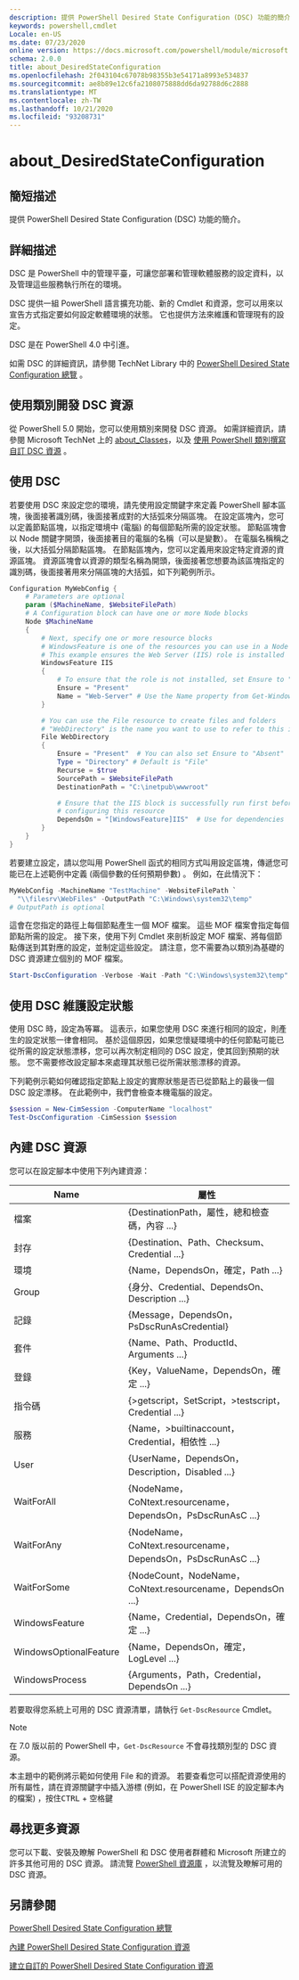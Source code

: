 ```yaml
---
description: 提供 PowerShell Desired State Configuration (DSC) 功能的簡介。
keywords: powershell,cmdlet
Locale: en-US
ms.date: 07/23/2020
online version: https://docs.microsoft.com/powershell/module/microsoft.powershell.core/about/about_desiredstateconfiguration?view=powershell-5.1&WT.mc_id=ps-gethelp
schema: 2.0.0
title: about_DesiredStateConfiguration
ms.openlocfilehash: 2f043104c67078b98355b3e54171a8993e534837
ms.sourcegitcommit: ae8b89e12c6fa2108075888dd6da92788d6c2888
ms.translationtype: MT
ms.contentlocale: zh-TW
ms.lasthandoff: 10/21/2020
ms.locfileid: "93208731"
---
```

# <a name="about_desiredstateconfiguration"></a>about_DesiredStateConfiguration

## <a name="short-description"></a>簡短描述

提供 PowerShell Desired State Configuration (DSC) 功能的簡介。

## <a name="long-description"></a>詳細描述

DSC 是 PowerShell 中的管理平臺，可讓您部署和管理軟體服務的設定資料，以及管理這些服務執行所在的環境。

DSC 提供一組 PowerShell 語言擴充功能、新的 Cmdlet 和資源，您可以用來以宣告方式指定要如何設定軟體環境的狀態。 它也提供方法來維護和管理現有的設定。

DSC 是在 PowerShell 4.0 中引進。

如需 DSC 的詳細資訊，請參閱 TechNet Library 中的 [PowerShell Desired State Configuration 總覽](/powershell/scripting/dsc/overview/overview) 。

## <a name="developing-dsc-resources-with-classes"></a>使用類別開發 DSC 資源

從 PowerShell 5.0 開始，您可以使用類別來開發 DSC 資源。
如需詳細資訊，請參閱 Microsoft TechNet 上的 [about_Classes](about_Classes.md)，以及 [使用 PowerShell 類別撰寫自訂 DSC 資源](/previous-versions//dn948461(v=technet.10)) 。

## <a name="using-dsc"></a>使用 DSC

若要使用 DSC 來設定您的環境，請先使用設定關鍵字來定義 PowerShell 腳本區塊，後面接著識別碼，後面接著成對的大括弧來分隔區塊。 在設定區塊內，您可以定義節點區塊，以指定環境中 (電腦) 的每個節點所需的設定狀態。 節點區塊會以 Node 關鍵字開頭，後面接著目的電腦的名稱（可以是變數）。 在電腦名稱稱之後，以大括弧分隔節點區塊。 在節點區塊內，您可以定義用來設定特定資源的資源區塊。 資源區塊會以資源的類型名稱為開頭，後面接著您想要為該區塊指定的識別碼，後面接著用來分隔區塊的大括弧，如下列範例所示。

```powershell
Configuration MyWebConfig {
    # Parameters are optional
    param ($MachineName, $WebsiteFilePath)
    # A Configuration block can have one or more Node blocks
    Node $MachineName
    {
        # Next, specify one or more resource blocks
        # WindowsFeature is one of the resources you can use in a Node block
        # This example ensures the Web Server (IIS) role is installed
        WindowsFeature IIS
        {
            # To ensure that the role is not installed, set Ensure to "Absent"
            Ensure = "Present"
            Name = "Web-Server" # Use the Name property from Get-WindowsFeature
        }

        # You can use the File resource to create files and folders
        # "WebDirectory" is the name you want to use to refer to this instance
        File WebDirectory
        {
            Ensure = "Present"  # You can also set Ensure to "Absent"
            Type = "Directory" # Default is "File"
            Recurse = $true
            SourcePath = $WebsiteFilePath
            DestinationPath = "C:\inetpub\wwwroot"

            # Ensure that the IIS block is successfully run first before
            # configuring this resource
            DependsOn = "[WindowsFeature]IIS"  # Use for dependencies
        }
    }
}
```

若要建立設定，請以您叫用 PowerShell 函式的相同方式叫用設定區塊，傳遞您可能已在上述範例中定義 (兩個參數的任何預期參數) 。 例如，在此情況下：

```powershell
MyWebConfig -MachineName "TestMachine" -WebsiteFilePath `
  "\\filesrv\WebFiles" -OutputPath "C:\Windows\system32\temp"
# OutputPath is optional
```

這會在您指定的路徑上每個節點產生一個 MOF 檔案。 這些 MOF 檔案會指定每個節點所需的設定。 接下來，使用下列 Cmdlet 來剖析設定 MOF 檔案、將每個節點傳送到其對應的設定，並制定這些設定。 請注意，您不需要為以類別為基礎的 DSC 資源建立個別的 MOF 檔案。

```powershell
Start-DscConfiguration -Verbose -Wait -Path "C:\Windows\system32\temp"
```

## <a name="using-dsc-to-maintain-configuration-state"></a>使用 DSC 維護設定狀態

使用 DSC 時，設定為等冪。 這表示，如果您使用 DSC 來進行相同的設定，則產生的設定狀態一律會相同。 基於這個原因，如果您懷疑環境中的任何節點可能已從所需的設定狀態漂移，您可以再次制定相同的 DSC 設定，使其回到預期的狀態。 您不需要修改設定腳本來處理其狀態已從所需狀態漂移的資源。

下列範例示範如何確認指定節點上設定的實際狀態是否已從節點上的最後一個 DSC 設定漂移。 在此範例中，我們會檢查本機電腦的設定。

```powershell
$session = New-CimSession -ComputerName "localhost"
Test-DscConfiguration -CimSession $session
```

## <a name="built-in-dsc-resources"></a>內建 DSC 資源

您可以在設定腳本中使用下列內建資源：

|Name                  |屬性                                         |
|----------------------|---------------------------------------------------|
|檔案                  |{DestinationPath，屬性，總和檢查碼，內容 ...}|
|封存               |{Destination、Path、Checksum、Credential ...}       |
|環境           |{Name，DependsOn，確定，Path ...}                 |
|Group                 |{身分、Credential、DependsOn、Description ...} |
|記錄                   |{Message，DependsOn，PsDscRunAsCredential}         |
|套件               |{Name、Path、ProductId、Arguments ...}              |
|登錄              |{Key，ValueName，DependsOn，確定 ...}             |
|指令碼                |{>getscript，SetScript，>testscript，Credential ...}  |
|服務               |{Name，>builtinaccount，Credential，相依性 ...}|
|User                  |{UserName，DependsOn，Description，Disabled ...}    |
|WaitForAll            |{NodeName，CoNtext.resourcename，DependsOn，PsDscRunAsC ...}|
|WaitForAny            |{NodeName，CoNtext.resourcename，DependsOn，PsDscRunAsC ...}|
|WaitForSome           |{NodeCount，NodeName，CoNtext.resourcename，DependsOn ...}  |
|WindowsFeature        |{Name，Credential，DependsOn，確定 ...}           |
|WindowsOptionalFeature|{Name，DependsOn，確定，LogLevel ...}             |
|WindowsProcess        |{Arguments，Path，Credential，DependsOn ...}        |

若要取得您系統上可用的 DSC 資源清單，請執行 `Get-DscResource` Cmdlet。

> [!NOTE]
> 在 7.0 版以前的 PowerShell 中，`Get-DscResource` 不會尋找類別型的 DSC 資源。

本主題中的範例將示範如何使用 File 和的資源。 若要查看您可以搭配資源使用的所有屬性，請在資源關鍵字中插入游標 (例如，在 PowerShell ISE 的設定腳本內的檔案) ，按住<kbd>CTRL</kbd> + <kbd>空格鍵</kbd>

## <a name="find-more-resources"></a>尋找更多資源

您可以下載、安裝及瞭解 PowerShell 和 DSC 使用者群體和 Microsoft 所建立的許多其他可用的 DSC 資源。 請流覽 [PowerShell 資源庫](https://www.powershellgallery.com/) ，以流覽及瞭解可用的 DSC 資源。

## <a name="see-also"></a>另請參閱

[PowerShell Desired State Configuration 總覽](/powershell/scripting/dsc/overview/overview)

[內建 PowerShell Desired State Configuration 資源](/powershell/scripting/dsc/resources/resources)

[建立自訂的 PowerShell Desired State Configuration 資源](/powershell/scripting/dsc/resources/authoringResource)

